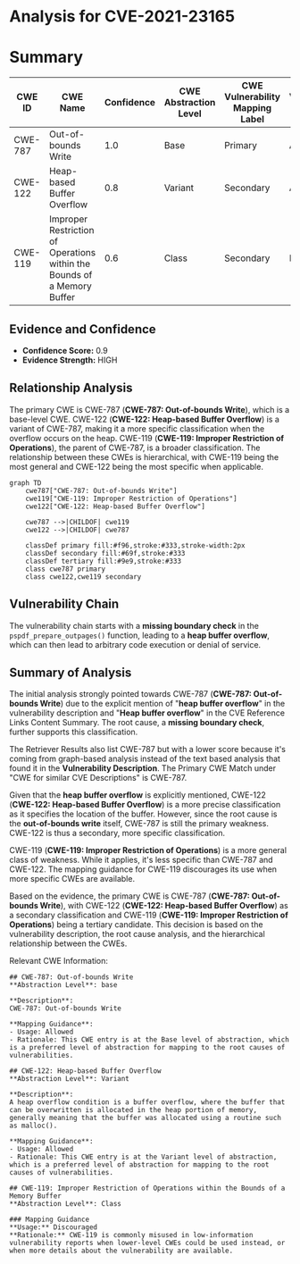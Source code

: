 # Analysis for CVE-2021-23165

# Summary
| CWE ID | CWE Name | Confidence | CWE Abstraction Level | CWE Vulnerability Mapping Label | CWE-Vulnerability Mapping Notes |
|---|---|---|---|---|---|
| CWE-787 | Out-of-bounds Write | 1.0 | Base | Primary | Allowed |
| CWE-122 | Heap-based Buffer Overflow | 0.8 | Variant | Secondary | Allowed |
| CWE-119 | Improper Restriction of Operations within the Bounds of a Memory Buffer | 0.6 | Class | Secondary | Discouraged |

## Evidence and Confidence

*   **Confidence Score:** 0.9
*   **Evidence Strength:** HIGH

## Relationship Analysis
The primary CWE is CWE-787 (**CWE-787: Out-of-bounds Write**), which is a base-level CWE. CWE-122 (**CWE-122: Heap-based Buffer Overflow**) is a variant of CWE-787, making it a more specific classification when the overflow occurs on the heap. CWE-119 (**CWE-119: Improper Restriction of Operations**), the parent of CWE-787, is a broader classification. The relationship between these CWEs is hierarchical, with CWE-119 being the most general and CWE-122 being the most specific when applicable.

```mermaid
graph TD
    cwe787["CWE-787: Out-of-bounds Write"]
    cwe119["CWE-119: Improper Restriction of Operations"]
    cwe122["CWE-122: Heap-based Buffer Overflow"]
    
    cwe787 -->|CHILDOF| cwe119
    cwe122 -->|CHILDOF| cwe787
    
    classDef primary fill:#f96,stroke:#333,stroke-width:2px
    classDef secondary fill:#69f,stroke:#333
    classDef tertiary fill:#9e9,stroke:#333
    class cwe787 primary
    class cwe122,cwe119 secondary
```

## Vulnerability Chain
The vulnerability chain starts with a **missing boundary check** in the `pspdf_prepare_outpages()` function, leading to a **heap buffer overflow**, which can then lead to arbitrary code execution or denial of service.

## Summary of Analysis
The initial analysis strongly pointed towards CWE-787 (**CWE-787: Out-of-bounds Write**) due to the explicit mention of "**heap buffer overflow**" in the vulnerability description and "**Heap buffer overflow**" in the CVE Reference Links Content Summary. The root cause, a **missing boundary check**, further supports this classification.

The Retriever Results also list CWE-787 but with a lower score because it's coming from graph-based analysis instead of the text based analysis that found it in the **Vulnerability Description**. The Primary CWE Match under "CWE for similar CVE Descriptions" is CWE-787.

Given that the **heap buffer overflow** is explicitly mentioned, CWE-122 (**CWE-122: Heap-based Buffer Overflow**) is a more precise classification as it specifies the location of the buffer. However, since the root cause is the **out-of-bounds write** itself, CWE-787 is still the primary weakness. CWE-122 is thus a secondary, more specific classification.

CWE-119 (**CWE-119: Improper Restriction of Operations**) is a more general class of weakness. While it applies, it's less specific than CWE-787 and CWE-122. The mapping guidance for CWE-119 discourages its use when more specific CWEs are available.

Based on the evidence, the primary CWE is CWE-787 (**CWE-787: Out-of-bounds Write**), with CWE-122 (**CWE-122: Heap-based Buffer Overflow**) as a secondary classification and CWE-119 (**CWE-119: Improper Restriction of Operations**) being a tertiary candidate. This decision is based on the vulnerability description, the root cause analysis, and the hierarchical relationship between the CWEs.

Relevant CWE Information:
```
## CWE-787: Out-of-bounds Write
**Abstraction Level**: base

**Description**:
CWE-787: Out-of-bounds Write

**Mapping Guidance**:
- Usage: Allowed
- Rationale: This CWE entry is at the Base level of abstraction, which is a preferred level of abstraction for mapping to the root causes of vulnerabilities.
```

```
## CWE-122: Heap-based Buffer Overflow
**Abstraction Level**: Variant

**Description**:
A heap overflow condition is a buffer overflow, where the buffer that can be overwritten is allocated in the heap portion of memory, generally meaning that the buffer was allocated using a routine such as malloc().

**Mapping Guidance**:
- Usage: Allowed
- Rationale: This CWE entry is at the Variant level of abstraction, which is a preferred level of abstraction for mapping to the root causes of vulnerabilities.
```

```
## CWE-119: Improper Restriction of Operations within the Bounds of a Memory Buffer
**Abstraction Level**: Class

### Mapping Guidance
**Usage:** Discouraged
**Rationale:** CWE-119 is commonly misused in low-information vulnerability reports when lower-level CWEs could be used instead, or when more details about the vulnerability are available.
```